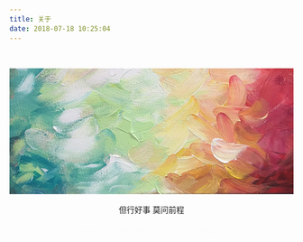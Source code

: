 ```yaml
---
title: 关于
date: 2018-07-18 10:25:04
---
```

<br>

![](index/true.jpeg)

<center>但行好事 莫问前程</center>

<br>

<center style="color:#FCFCFC">情深不寿，强极则辱，谦谦君子，温润如玉
</center>




